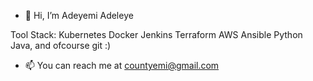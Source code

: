 - 👋 Hi, I’m Adeyemi Adeleye      

Tool Stack:
    Kubernetes
    Docker
    Jenkins
    Terraform
    AWS
    Ansible
    Python
    Java, and ofcourse 
    git :)
- 📫 You can reach me at countyemi@gmail.com
<!---
countyemi/countyemi is a ✨ special ✨ repository because its `README.md` (this file) appears on your GitHub profile.
You can click the Preview link to take a look at your changes.
--->
